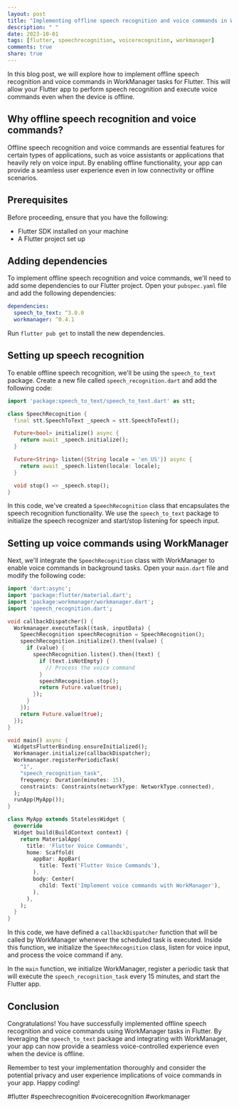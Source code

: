 ```yaml
---
layout: post
title: "Implementing offline speech recognition and voice commands in WorkManager tasks for Flutter"
description: " "
date: 2023-10-01
tags: [flutter, speechrecognition, voicerecognition, workmanager]
comments: true
share: true
---
```


In this blog post, we will explore how to implement offline speech recognition and voice commands in WorkManager tasks for Flutter. This will allow your Flutter app to perform speech recognition and execute voice commands even when the device is offline.

## Why offline speech recognition and voice commands?

Offline speech recognition and voice commands are essential features for certain types of applications, such as voice assistants or applications that heavily rely on voice input. By enabling offline functionality, your app can provide a seamless user experience even in low connectivity or offline scenarios.

## Prerequisites

Before proceeding, ensure that you have the following:

- Flutter SDK installed on your machine
- A Flutter project set up

## Adding dependencies

To implement offline speech recognition and voice commands, we'll need to add some dependencies to our Flutter project. Open your `pubspec.yaml` file and add the following dependencies:

```yaml
dependencies:
  speech_to_text: ^3.0.0
  workmanager: ^0.4.1
```

Run `flutter pub get` to install the new dependencies.

## Setting up speech recognition

To enable offline speech recognition, we'll be using the `speech_to_text` package. Create a new file called `speech_recognition.dart` and add the following code:

```dart
import 'package:speech_to_text/speech_to_text.dart' as stt;

class SpeechRecognition {
  final stt.SpeechToText _speech = stt.SpeechToText();

  Future<bool> initialize() async {
    return await _speech.initialize();
  }

  Future<String> listen({String locale = 'en_US'}) async {
    return await _speech.listen(locale: locale);
  }

  void stop() => _speech.stop();
}
```

In this code, we've created a `SpeechRecognition` class that encapsulates the speech recognition functionality. We use the `speech_to_text` package to initialize the speech recognizer and start/stop listening for speech input.

## Setting up voice commands using WorkManager

Next, we'll integrate the `SpeechRecognition` class with WorkManager to enable voice commands in background tasks. Open your `main.dart` file and modify the following code:

```dart
import 'dart:async';
import 'package:flutter/material.dart';
import 'package:workmanager/workmanager.dart';
import 'speech_recognition.dart';

void callbackDispatcher() {
  Workmanager.executeTask((task, inputData) {
    SpeechRecognition speechRecognition = SpeechRecognition();
    speechRecognition.initialize().then((value) {
      if (value) {
        speechRecognition.listen().then((text) {
          if (text.isNotEmpty) {
            // Process the voice command
          }
          speechRecognition.stop();
          return Future.value(true);
        });
      }
    });
    return Future.value(true);
  });
}

void main() async {
  WidgetsFlutterBinding.ensureInitialized();
  Workmanager.initialize(callbackDispatcher);
  Workmanager.registerPeriodicTask(
    "1",
    "speech_recognition_task",
    frequency: Duration(minutes: 15),
    constraints: Constraints(networkType: NetworkType.connected),
  );
  runApp(MyApp());
}

class MyApp extends StatelessWidget {
  @override
  Widget build(BuildContext context) {
    return MaterialApp(
      title: 'Flutter Voice Commands',
      home: Scaffold(
        appBar: AppBar(
          title: Text('Flutter Voice Commands'),
        ),
        body: Center(
          child: Text('Implement voice commands with WorkManager'),
        ),
      ),
    );
  }
}

```

In this code, we have defined a `callbackDispatcher` function that will be called by WorkManager whenever the scheduled task is executed. Inside this function, we initialize the `SpeechRecognition` class, listen for voice input, and process the voice command if any.

In the `main` function, we initialize WorkManager, register a periodic task that will execute the `speech_recognition_task` every 15 minutes, and start the Flutter app.

## Conclusion

Congratulations! You have successfully implemented offline speech recognition and voice commands using WorkManager tasks in Flutter. By leveraging the `speech_to_text` package and integrating with WorkManager, your app can now provide a seamless voice-controlled experience even when the device is offline.

Remember to test your implementation thoroughly and consider the potential privacy and user experience implications of voice commands in your app. Happy coding!

#flutter #speechrecognition #voicerecognition #workmanager